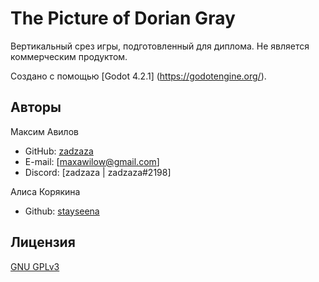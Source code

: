 # The Picture of Dorian Gray

Вертикальный срез игры, подготовленный для диплома. Не является коммерческим продуктом.

Создано с помощью [Godot 4.2.1] (https://godotengine.org/).

## Авторы

Максим Авилов
- GitHub: [zadzaza](https://github.com/zadzaza)
- E-mail: [maxawilow@gmail.com]
- Discord: [zadzaza | zadzaza#2198]

Алиса Корякина
- Github: [stayseena](https://github.com/stayseena)

## Лицензия

[GNU GPLv3](https://choosealicense.com/licenses/gpl-3.0/)
